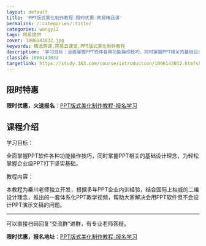 ```yaml
---
layout: default
title: 'PPT版式美化制作教程-限时优惠-网易精品课'
permalink: /:categories/:title/
categories: wangyi2
tags: 网易提供
cover: 1006143032.jpg
keywords: 精选网课,网易云课堂,PPT版式美化制作教程
description: '学习目标：全面掌握PPT软件各种功能操作技巧，同时掌握PPT相关的基础设计理念，为轻松掌握企业级PPT打下坚实基础。教程'
classid: 1006143032
targetlink: https://study.163.com/course/introduction/1006143032.htm?share=1&shareId=1025206652&utm_campaign=share&utm_medium=iphoneShare&utm_source=&utm_u=1025206652
---
```


## 限时特惠

**限时优惠，火速报名**：[PPT版式美化制作教程-报名学习](https://study.163.com/course/introduction/1006143032.htm?share=1&shareId=1025206652&utm_campaign=share&utm_medium=iphoneShare&utm_source=&utm_u=1025206652)

## 课程介绍

学习目标：

全面掌握PPT软件各种功能操作技巧，同时掌握PPT相关的基础设计理念，为轻松掌握企业级PPT打下坚实基础。

教程内容：

本教程为秦川老师独立开发，根据多年PPT企业内训经验，结合国际上权威的二维设计理念，推出的一套体系化PPT教学视频，帮助大家解决会用PPT软件但不会设计PPT演示文稿的问题。

--------------------------------------------------

可以直接扫码回复“交流群”进群，有专业老师答疑。

**限时优惠，报名地址**：[PPT版式美化制作教程-报名学习](https://study.163.com/course/introduction/1006143032.htm?share=1&shareId=1025206652&utm_campaign=share&utm_medium=iphoneShare&utm_source=&utm_u=1025206652)

